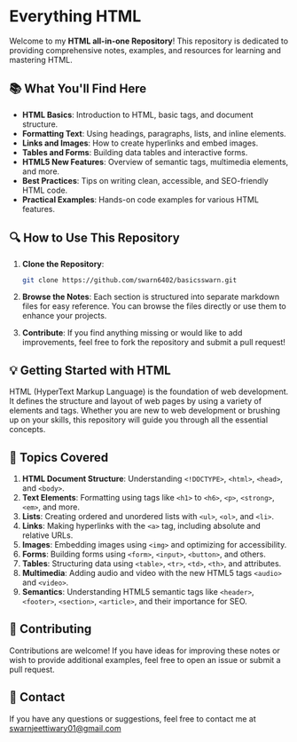 # Everything HTML

Welcome to my **HTML all-in-one Repository**! This repository is dedicated to providing comprehensive notes, examples, and resources for learning and mastering HTML.

## 📚 What You'll Find Here

- **HTML Basics**: Introduction to HTML, basic tags, and document structure.
- **Formatting Text**: Using headings, paragraphs, lists, and inline elements.
- **Links and Images**: How to create hyperlinks and embed images.
- **Tables and Forms**: Building data tables and interactive forms.
- **HTML5 New Features**: Overview of semantic tags, multimedia elements, and more.
- **Best Practices**: Tips on writing clean, accessible, and SEO-friendly HTML code.
- **Practical Examples**: Hands-on code examples for various HTML features.
  
## 🔍 How to Use This Repository

1. **Clone the Repository**:
   ```bash
   git clone https://github.com/swarn6402/basicsswarn.git
   ```

2. **Browse the Notes**: Each section is structured into separate markdown files for easy reference. You can browse the files directly or use them to enhance your projects.

3. **Contribute**: If you find anything missing or would like to add improvements, feel free to fork the repository and submit a pull request!


## 💡 Getting Started with HTML

HTML (HyperText Markup Language) is the foundation of web development. It defines the structure and layout of web pages by using a variety of elements and tags. Whether you are new to web development or brushing up on your skills, this repository will guide you through all the essential concepts.

## 📑 Topics Covered

1. **HTML Document Structure**: Understanding `<!DOCTYPE>`, `<html>`, `<head>`, and `<body>`.
2. **Text Elements**: Formatting using tags like `<h1>` to `<h6>`, `<p>`, `<strong>`, `<em>`, and more.
3. **Lists**: Creating ordered and unordered lists with `<ul>`, `<ol>`, and `<li>`.
4. **Links**: Making hyperlinks with the `<a>` tag, including absolute and relative URLs.
5. **Images**: Embedding images using `<img>` and optimizing for accessibility.
6. **Forms**: Building forms using `<form>`, `<input>`, `<button>`, and others.
7. **Tables**: Structuring data using `<table>`, `<tr>`, `<td>`, `<th>`, and attributes.
8. **Multimedia**: Adding audio and video with the new HTML5 tags `<audio>` and `<video>`.
9. **Semantics**: Understanding HTML5 semantic tags like `<header>`, `<footer>`, `<section>`, `<article>`, and their importance for SEO.

## 🤝 Contributing

Contributions are welcome! If you have ideas for improving these notes or wish to provide additional examples, feel free to open an issue or submit a pull request.

## 📧 Contact

If you have any questions or suggestions, feel free to contact me at swarnjeettiwary01@gmail.com
